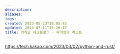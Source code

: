 ```yaml
---
description:
aliases: 
tags: 
created: 2023-05-23T18:05:43
updated: 2023-07-11T15:20:17
title: 카카오 테크블로그 - 파이썬과 러스트
---
```

https://tech.kakao.com/2023/03/02/python-and-rust/
